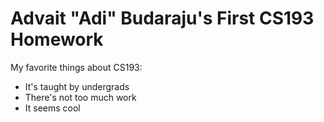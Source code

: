 # Advait "Adi" Budaraju's First CS193 Homework

My favorite things about CS193:
- It's taught by undergrads
- There's not too much work
- It seems cool

